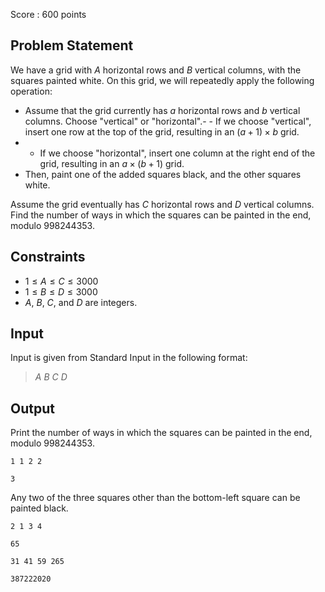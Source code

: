 Score : $600$ points

## Problem Statement

We have a grid with $A$ horizontal rows and $B$ vertical columns, with the squares painted white. On this grid, we will repeatedly apply the following operation:

- Assume that the grid currently has $a$ horizontal rows and $b$ vertical columns. Choose "vertical" or "horizontal".-   - If we choose "vertical", insert one row at the top of the grid, resulting in an $(a+1) \times b$ grid.
-   - If we choose "horizontal", insert one column at the right end of the grid, resulting in an $a \times (b+1)$ grid.
- Then, paint one of the added squares black, and the other squares white.

Assume the grid eventually has $C$ horizontal rows and $D$ vertical columns. Find the number of ways in which the squares can be painted in the end, modulo $998244353$.

## Constraints

- $1 \leq A \leq C \leq 3000$
- $1 \leq B \leq D \leq 3000$
- $A$, $B$, $C$, and $D$ are integers.

## Input

Input is given from Standard Input in the following format:

> $A$ $B$ $C$ $D$

## Output

Print the number of ways in which the squares can be painted in the end, modulo $998244353$.

```input1
1 1 2 2
```

```output1
3
```

Any two of the three squares other than the bottom-left square can be painted black.

```input2
2 1 3 4
```

```output2
65
```

```input3
31 41 59 265
```

```output3
387222020
```